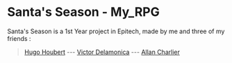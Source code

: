 # Santa's Season - My_RPG
Santa's Season is a 1st Year project in Epitech, made by me and three of my friends :
> [Hugo Houbert](https://github.com/ToKiPoYT) --- [Victor Delamonica](https://github.com/VictorDelamonica) --- [Allan Charlier](https://github.com/allan1811)
